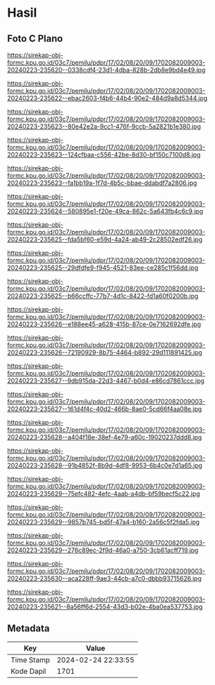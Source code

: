 # Hasil

## Foto C Plano

https://sirekap-obj-formc.kpu.go.id/03c7/pemilu/pdpr/17/02/08/20/09/1702082009003-20240223-235620--0338cdf4-23d1-4dba-828b-2db8e9bd4e49.jpg

https://sirekap-obj-formc.kpu.go.id/03c7/pemilu/pdpr/17/02/08/20/09/1702082009003-20240223-235622--ebac2603-f4b6-44b4-90e2-484d9a8d5344.jpg

https://sirekap-obj-formc.kpu.go.id/03c7/pemilu/pdpr/17/02/08/20/09/1702082009003-20240223-235623--80e42e2a-9cc1-476f-9ccb-5a2821b1e380.jpg

https://sirekap-obj-formc.kpu.go.id/03c7/pemilu/pdpr/17/02/08/20/09/1702082009003-20240223-235623--124cfbaa-c556-42be-8d30-bf150c7100d8.jpg

https://sirekap-obj-formc.kpu.go.id/03c7/pemilu/pdpr/17/02/08/20/09/1702082009003-20240223-235623--fa1bb19a-1f7d-4b5c-bbae-ddabdf7a2806.jpg

https://sirekap-obj-formc.kpu.go.id/03c7/pemilu/pdpr/17/02/08/20/09/1702082009003-20240223-235624--580895e1-f20e-49ca-862c-5a643fb4c6c9.jpg

https://sirekap-obj-formc.kpu.go.id/03c7/pemilu/pdpr/17/02/08/20/09/1702082009003-20240223-235625--fda5bf60-e59d-4a24-ab49-2c28502edf26.jpg

https://sirekap-obj-formc.kpu.go.id/03c7/pemilu/pdpr/17/02/08/20/09/1702082009003-20240223-235625--29dfdfe9-f945-4521-83ee-ce285c1f56dd.jpg

https://sirekap-obj-formc.kpu.go.id/03c7/pemilu/pdpr/17/02/08/20/09/1702082009003-20240223-235625--b66ccffc-77b7-4d1c-8422-fd1a60f0200b.jpg

https://sirekap-obj-formc.kpu.go.id/03c7/pemilu/pdpr/17/02/08/20/09/1702082009003-20240223-235626--e188ee45-a628-415b-87ce-0e7162692dfe.jpg

https://sirekap-obj-formc.kpu.go.id/03c7/pemilu/pdpr/17/02/08/20/09/1702082009003-20240223-235626--72190929-8b75-4464-b892-29d111891425.jpg

https://sirekap-obj-formc.kpu.go.id/03c7/pemilu/pdpr/17/02/08/20/09/1702082009003-20240223-235627--9db915da-22d3-4467-b0d4-e86cd7861ccc.jpg

https://sirekap-obj-formc.kpu.go.id/03c7/pemilu/pdpr/17/02/08/20/09/1702082009003-20240223-235627--161d4f4c-40d2-466b-8ae0-5cd66f4aa08e.jpg

https://sirekap-obj-formc.kpu.go.id/03c7/pemilu/pdpr/17/02/08/20/09/1702082009003-20240223-235628--a404f18e-38ef-4e79-a60c-19020237ddd8.jpg

https://sirekap-obj-formc.kpu.go.id/03c7/pemilu/pdpr/17/02/08/20/09/1702082009003-20240223-235628--91b4852f-8b9d-4df8-9953-6b4c0e7d1a65.jpg

https://sirekap-obj-formc.kpu.go.id/03c7/pemilu/pdpr/17/02/08/20/09/1702082009003-20240223-235629--75efc482-4efc-4aab-a4db-bf59becf5c22.jpg

https://sirekap-obj-formc.kpu.go.id/03c7/pemilu/pdpr/17/02/08/20/09/1702082009003-20240223-235629--9857b745-bd5f-47a4-b160-2a56c5f2fda5.jpg

https://sirekap-obj-formc.kpu.go.id/03c7/pemilu/pdpr/17/02/08/20/09/1702082009003-20240223-235629--276c89ec-2f9d-46a0-a750-3cb61acff719.jpg

https://sirekap-obj-formc.kpu.go.id/03c7/pemilu/pdpr/17/02/08/20/09/1702082009003-20240223-235630--aca228ff-9ae3-44cb-a7c0-dbbb93715626.jpg

https://sirekap-obj-formc.kpu.go.id/03c7/pemilu/pdpr/17/02/08/20/09/1702082009003-20240223-235621--8a56ff6d-2554-43d3-b02e-4ba0ea537753.jpg


## Metadata

| Key        | Value               |
| ---------- | ------------------- |
| Time Stamp | 2024-02-24 22:33:55 |
| Kode Dapil | 1701                |



